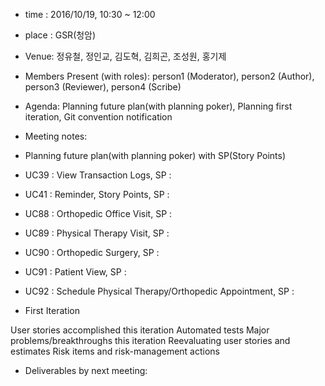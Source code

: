 - time : 2016/10/19, 10:30 ~ 12:00
- place : GSR(청암)
- Venue: 정유철, 정인교, 김도혁, 김희곤, 조성원, 홍기제
- Members Present (with roles): person1 (Moderator), person2 (Author), person3 (Reviewer), person4 (Scribe)
- Agenda:
  Planning future plan(with planning poker), Planning first iteration, Git convention notification

- Meeting notes:
- Planning future plan(with planning poker) with SP(Story Points)
- UC39 : View Transaction Logs, SP : 
- UC41 : Reminder, Story Points, SP :
- UC88 : Orthopedic Office Visit, SP :
- UC89 : Physical Therapy Visit, SP :
- UC90 : Orthopedic Surgery, SP :
- UC91 : Patient View, SP :
- UC92 : Schedule Physical Therapy/Orthopedic Appointment, SP :

+ First Iteration


User stories accomplished this iteration
Automated tests
Major problems/breakthroughs this iteration
Reevaluating user stories and estimates
Risk items and risk-management actions
- Deliverables by next meeting: